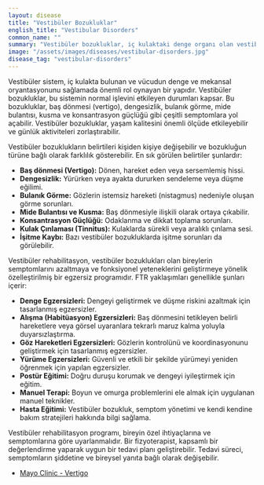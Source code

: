 ```yaml
---
layout: disease
title: "Vestibüler Bozukluklar"
english_title: "Vestibular Disorders"
common_name: ""
summary: "Vestibüler bozukluklar, iç kulaktaki denge organı olan vestibüler sistemin işlev bozukluğundan kaynaklanan çeşitli durumları ifade eder. Bu bozukluklar baş dönmesi, dengesizlik ve diğer ilgili semptomlara neden olabilir."
image: "/assets/images/diseases/vestibular-disorders.jpg"
disease_tag: "vestibular-disorders"
---
```



Vestibüler sistem, iç kulakta bulunan ve vücudun denge ve mekansal oryantasyonunu sağlamada önemli rol oynayan bir yapıdır. Vestibüler bozukluklar, bu sistemin normal işlevini etkileyen durumları kapsar. Bu bozukluklar, baş dönmesi (vertigo), dengesizlik, bulanık görme, mide bulantısı, kusma ve konsantrasyon güçlüğü gibi çeşitli semptomlara yol açabilir. Vestibüler bozukluklar, yaşam kalitesini önemli ölçüde etkileyebilir ve günlük aktiviteleri zorlaştırabilir.


Vestibüler bozuklukların belirtileri kişiden kişiye değişebilir ve bozukluğun türüne bağlı olarak farklılık gösterebilir. En sık görülen belirtiler şunlardır:

*   **Baş dönmesi (Vertigo):** Dönen, hareket eden veya sersemlemiş hissi.
*   **Dengesizlik:** Yürürken veya ayakta dururken sendeleme veya düşme eğilimi.
*   **Bulanık Görme:** Gözlerin istemsiz hareketi (nistagmus) nedeniyle oluşan görme sorunları.
*   **Mide Bulantısı ve Kusma:** Baş dönmesiyle ilişkili olarak ortaya çıkabilir.
*   **Konsantrasyon Güçlüğü:** Odaklanma ve dikkat toplama sorunları.
*   **Kulak Çınlaması (Tinnitus):** Kulaklarda sürekli veya aralıklı çınlama sesi.
*   **İşitme Kaybı:** Bazı vestibüler bozukluklarda işitme sorunları da görülebilir.


Vestibüler rehabilitasyon, vestibüler bozuklukları olan bireylerin semptomlarını azaltmaya ve fonksiyonel yeteneklerini geliştirmeye yönelik özelleştirilmiş bir egzersiz programıdır. FTR yaklaşımları genellikle şunları içerir:

*   **Denge Egzersizleri:** Dengeyi geliştirmek ve düşme riskini azaltmak için tasarlanmış egzersizler.
*   **Alışma (Habitüasyon) Egzersizleri:** Baş dönmesini tetikleyen belirli hareketlere veya görsel uyaranlara tekrarlı maruz kalma yoluyla duyarsızlaştırma.
*   **Göz Hareketleri Egzersizleri:** Gözlerin kontrolünü ve koordinasyonunu geliştirmek için tasarlanmış egzersizler.
*   **Yürüme Egzersizleri:** Güvenli ve etkili bir şekilde yürümeyi yeniden öğrenmek için yapılan egzersizler.
*   **Postür Eğitimi:** Doğru duruşu korumak ve dengeyi iyileştirmek için eğitim.
*   **Manuel Terapi:** Boyun ve omurga problemlerini ele almak için uygulanan manuel teknikler.
*   **Hasta Eğitimi:** Vestibüler bozukluk, semptom yönetimi ve kendi kendine bakım stratejileri hakkında bilgi sağlama.

Vestibüler rehabilitasyon programı, bireyin özel ihtiyaçlarına ve semptomlarına göre uyarlanmalıdır. Bir fizyoterapist, kapsamlı bir değerlendirme yaparak uygun bir tedavi planı geliştirebilir. Tedavi süreci, semptomların şiddetine ve bireysel yanıta bağlı olarak değişebilir.


*   [Mayo Clinic - Vertigo](https://www.mayoclinic.org/diseases-conditions/vertigo/symptoms-causes/syc-20370055)